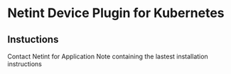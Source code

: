 # Netint Device Plugin for Kubernetes 
## Instuctions
Contact Netint for Application Note containing the lastest installation instructions
